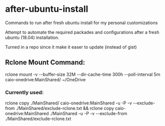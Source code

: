 # after-ubuntu-install

Commands to run after fresh ubuntu install for my personal customizations 

Attempt to automate the required packades and configurations after a fresh ubuntu (18.04) installation.

Turned in a repo since it make it easer to update (instead of gist)

## Rclone Mount Command:

rclone mount -v --buffer-size 32M --dir-cache-time 300h --poll-interval 5m caio-onedrive:MainShared/ ~/OneDrive

### Currently used:

rclone copy ./MainShared/ caio-onedrive:MainShared  -u -P -v --exclude-from ./MainShared/exclude-rclone.txt && rclone copy  caio-onedrive:MainShared ./MainShared -u -P -v --exclude-from ./MainShared/exclude-rclone.txt
